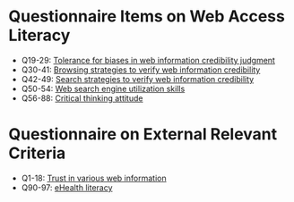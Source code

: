 # Questionnaire Items on Web Access Literacy

* Q19-29: [Tolerance for biases in web information credibility judgment](https://github.com/hontolab/web-access-literacy/blob/master/bias-tolerance.md)
* Q30-41: [Browsing strategies to verify web information credibility](https://github.com/hontolab/web-access-literacy/blob/master/browsing-strategy.md)
* Q42-49: [Search strategies to verify web information credibility](https://github.com/hontolab/web-access-literacy/blob/master/search-strategy.md)
* Q50-54: [Web search engine utilization skills](https://github.com/hontolab/web-access-literacy/blob/master/search-engine-skill-level.md)
* Q56-88: [Critical thinking attitude](https://github.com/hontolab/web-access-literacy/blob/master/critical-thinking-disposition.md)

# Questionnaire on External Relevant Criteria

* Q1-18: [Trust in various web information](https://github.com/hontolab/web-access-literacy/blob/master/web-trust.md)
* Q90-97: [eHealth literacy](https://github.com/hontolab/web-access-literacy/blob/master/e-health-literacy.md)
